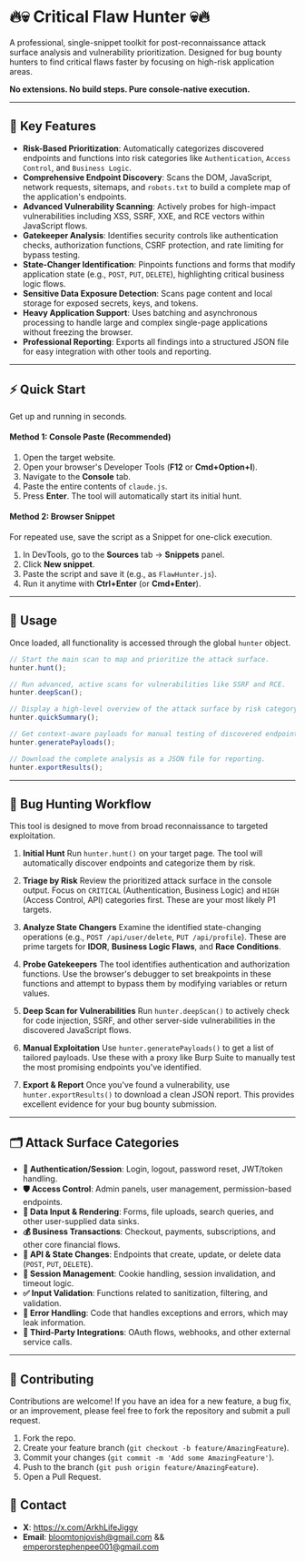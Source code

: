 # 🔥💀 Critical Flaw Hunter 💀🔥

A professional, single-snippet toolkit for post-reconnaissance attack surface analysis and vulnerability prioritization. Designed for bug bounty hunters to find critical flaws faster by focusing on high-risk application areas.

**No extensions. No build steps. Pure console-native execution.**

---

## 🚀 Key Features

-   **Risk-Based Prioritization**: Automatically categorizes discovered endpoints and functions into risk categories like `Authentication`, `Access Control`, and `Business Logic`.
-   **Comprehensive Endpoint Discovery**: Scans the DOM, JavaScript, network requests, sitemaps, and `robots.txt` to build a complete map of the application's endpoints.
-   **Advanced Vulnerability Scanning**: Actively probes for high-impact vulnerabilities including XSS, SSRF, XXE, and RCE vectors within JavaScript flows.
-   **Gatekeeper Analysis**: Identifies security controls like authentication checks, authorization functions, CSRF protection, and rate limiting for bypass testing.
-   **State-Changer Identification**: Pinpoints functions and forms that modify application state (e.g., `POST`, `PUT`, `DELETE`), highlighting critical business logic flows.
-   **Sensitive Data Exposure Detection**: Scans page content and local storage for exposed secrets, keys, and tokens.
-   **Heavy Application Support**: Uses batching and asynchronous processing to handle large and complex single-page applications without freezing the browser.
-   **Professional Reporting**: Exports all findings into a structured JSON file for easy integration with other tools and reporting.

---

## ⚡ Quick Start

Get up and running in seconds.

#### Method 1: Console Paste (Recommended)

1.  Open the target website.
2.  Open your browser's Developer Tools (**F12** or **Cmd+Option+I**).
3.  Navigate to the **Console** tab.
4.  Paste the entire contents of `claude.js`.
5.  Press **Enter**. The tool will automatically start its initial hunt.

#### Method 2: Browser Snippet

For repeated use, save the script as a Snippet for one-click execution.

1.  In DevTools, go to the **Sources** tab -> **Snippets** panel.
2.  Click **New snippet**.
3.  Paste the script and save it (e.g., as `FlawHunter.js`).
4.  Run it anytime with **Ctrl+Enter** (or **Cmd+Enter**).

---

## 📖 Usage

Once loaded, all functionality is accessed through the global `hunter` object.

```javascript
// Start the main scan to map and prioritize the attack surface.
hunter.hunt();

// Run advanced, active scans for vulnerabilities like SSRF and RCE.
hunter.deepScan();

// Display a high-level overview of the attack surface by risk category.
hunter.quickSummary();

// Get context-aware payloads for manual testing of discovered endpoints.
hunter.generatePayloads();

// Download the complete analysis as a JSON file for reporting.
hunter.exportResults();
```

---

## 🏹 Bug Hunting Workflow

This tool is designed to move from broad reconnaissance to targeted exploitation.

1.  **Initial Hunt**
    Run `hunter.hunt()` on your target page. The tool will automatically discover endpoints and categorize them by risk.

2.  **Triage by Risk**
    Review the prioritized attack surface in the console output. Focus on `CRITICAL` (Authentication, Business Logic) and `HIGH` (Access Control, API) categories first. These are your most likely P1 targets.

3.  **Analyze State Changers**
    Examine the identified state-changing operations (e.g., `POST /api/user/delete`, `PUT /api/profile`). These are prime targets for **IDOR**, **Business Logic Flaws**, and **Race Conditions**.

4.  **Probe Gatekeepers**
    The tool identifies authentication and authorization functions. Use the browser's debugger to set breakpoints in these functions and attempt to bypass them by modifying variables or return values.

5.  **Deep Scan for Vulnerabilities**
    Run `hunter.deepScan()` to actively check for code injection, SSRF, and other server-side vulnerabilities in the discovered JavaScript flows.

6.  **Manual Exploitation**
    Use `hunter.generatePayloads()` to get a list of tailored payloads. Use these with a proxy like Burp Suite to manually test the most promising endpoints you've identified.

7.  **Export & Report**
    Once you've found a vulnerability, use `hunter.exportResults()` to download a clean JSON report. This provides excellent evidence for your bug bounty submission.

---

## 🗂️ Attack Surface Categories

-   **🔐 Authentication/Session**: Login, logout, password reset, JWT/token handling.
-   **🛡️ Access Control**: Admin panels, user management, permission-based endpoints.
-   **📝 Data Input & Rendering**: Forms, file uploads, search queries, and other user-supplied data sinks.
-   **💰 Business Transactions**: Checkout, payments, subscriptions, and other core financial flows.
-   **🔌 API & State Changes**: Endpoints that create, update, or delete data (`POST`, `PUT`, `DELETE`).
-   **🔑 Session Management**: Cookie handling, session invalidation, and timeout logic.
-   **✅ Input Validation**: Functions related to sanitization, filtering, and validation.
-   **🚨 Error Handling**: Code that handles exceptions and errors, which may leak information.
-   **🔗 Third-Party Integrations**: OAuth flows, webhooks, and other external service calls.

---

## 🤝 Contributing

Contributions are welcome! If you have an idea for a new feature, a bug fix, or an improvement, please feel free to fork the repository and submit a pull request.

1.  Fork the repo.
2.  Create your feature branch (`git checkout -b feature/AmazingFeature`).
3.  Commit your changes (`git commit -m 'Add some AmazingFeature'`).
4.  Push to the branch (`git push origin feature/AmazingFeature`).
5.  Open a Pull Request.

## 📧 Contact

-   **X**: https://x.com/ArkhLifeJiggy
-   **Email**: bloomtonjovish@gmail.com && emperorstephenpee001@gmail.com
